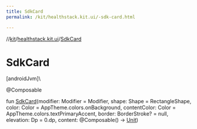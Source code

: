 ```yaml
---
title: SdkCard
permalink: /kit/healthstack.kit.ui/-sdk-card.html

---
```

//[kit](../../index.html)/[healthstack.kit.ui](index.html)/[SdkCard](-sdk-card.html)



# SdkCard



[androidJvm]\




@Composable



fun [SdkCard](-sdk-card.html)(modifier: Modifier = Modifier, shape: Shape = RectangleShape, color: Color = AppTheme.colors.onBackground, contentColor: Color = AppTheme.colors.textPrimaryAccent, border: BorderStroke? = null, elevation: Dp = 0.dp, content: @Composable() -&gt; [Unit](https://kotlinlang.org/api/latest/jvm/stdlib/kotlin/-unit/index.html))




